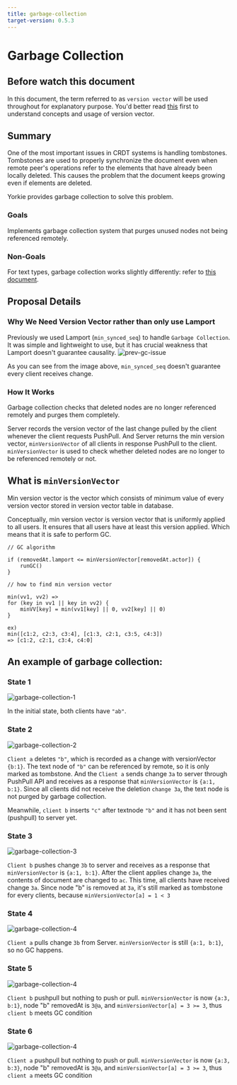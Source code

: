```yaml
---
title: garbage-collection
target-version: 0.5.3
---
```


# Garbage Collection

## Before watch this document

In this document, the term referred to as `version vector` will be used throughout for explanatory purpose.
You'd better read [this](https://github.com/yorkie-team/yorkie/pull/981) first to understand concepts and usage of version vector.

## Summary

One of the most important issues in CRDT systems is handling tombstones. Tombstones are used to properly synchronize the document even when remote peer's operations refer to the elements that have already been locally deleted. This causes the problem that the document keeps growing even if elements are deleted.

Yorkie provides garbage collection to solve this problem.

### Goals

Implements garbage collection system that purges unused nodes not being referenced remotely.

### Non-Goals

For text types, garbage collection works slightly differently: refer to [this document](gc-for-text-type.md).

## Proposal Details

### Why We Need Version Vector rather than only use Lamport

Previously we used Lamport (`min_synced_seq`) to handle `Garbage Collection`. It was simple and lightweight to use, but it has crucial weakness that Lamport doesn't guarantee causality.
![prev-gc-issue](media/prev-gc-issue.jpg)

As you can see from the image above, `min_synced_seq` doesn't guarantee every client receives change.

### How It Works

Garbage collection checks that deleted nodes are no longer referenced remotely and purges them completely.

Server records the version vector of the last change pulled by the client whenever the client requests PushPull. And Server returns the min version vector, `minVersionVector` of all clients in response PushPull to the client. `minVersionVector` is used to check whether deleted nodes are no longer to be referenced remotely or not.

## What is `minVersionVector`

Min version vector is the vector which consists of minimum value of every version vector stored in version vector table in database.

Conceptually, min version vector is version vector that is uniformly applied to all users. It ensures that all users have at least this version applied. Which means that it is safe to perform GC.

```
// GC algorithm

if (removedAt.lamport <= minVersionVector[removedAt.actor]) {
    runGC()
}
```

```
// how to find min version vector

min(vv1, vv2) =>
for (key in vv1 || key in vv2) {
    minVV[key] = min(vv1[key] || 0, vv2[key] || 0)
}

ex)
min([c1:2, c2:3, c3:4], [c1:3, c2:1, c3:5, c4:3])
=> [c1:2, c2:1, c3:4, c4:0]

```

## An example of garbage collection:

### State 1

![garbage-collection-1](media/garbage-collection-1.png)

In the initial state, both clients have `"ab"`.

### State 2

![garbage-collection-2](media/garbage-collection-2.png)

`Client a` deletes `"b"`, which is recorded as a change with versionVector `{b:1}`. The text node of `"b"` can be referenced by remote, so it is only marked as tombstone. And the `Client a` sends change `3a` to server through PushPull API and receives as a response that `minVersionVector` is `{a:1, b:1}`. Since all clients did not receive the deletion `change 3a`, the text node is not purged by garbage collection.

Meanwhile, `client b` inserts `"c"` after textnode `"b"` and it has not been sent (pushpull) to server yet.

### State 3

![garbage-collection-3](media/garbage-collection-3.png)

`Client b` pushes change `3b` to server and receives as a response that `minVersionVector` is `{a:1, b:1}`. After the client applies change `3a`, the contents of document are changed to `ac`. This time, all clients have received change `3a`. Since node "b" is removed at `3a`, it's still marked as tombstone for every clients, because `minVersionVector[a] = 1 < 3`

### State 4

![garbage-collection-4](media/garbage-collection-4.png)

`Client a` pulls change `3b` from Server. `minVersionVector` is still `{a:1, b:1}`, so no GC happens.

### State 5

![garbage-collection-4](media/garbage-collection-5.png)

`Client b` pushpull but nothing to push or pull. `minVersionVector` is now `{a:3, b:1}`, node "b" removedAt is `3@a`, and `minVersionVector[a] = 3 >= 3`, thus `client b` meets GC condition

### State 6

![garbage-collection-4](media/garbage-collection-6.png)

`Client a` pushpull but nothing to push or pull. `minVersionVector` is now `{a:3, b:3}`, node "b" removedAt is `3@a`, and `minVersionVector[a] = 3 >= 3`, thus `client a` meets GC condition
